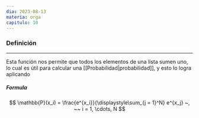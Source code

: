 ```yaml
---
dia: 2023-08-13
materia: orga
capitulo: 10
---
```

### Definición
---
Esta función nos permite que todos los elementos de una lista sumen uno, lo cual es útil para calcular una [[Probabilidad|probabilidad]], y esto lo logra aplicando 

##### Formula
$$ \mathbb{P}(x_i) = \frac{e^{x_i}}{\displaystyle\sum_{j = 1}^N} e^{x_j} ~, ~~ i = 1, \cdots, N  $$